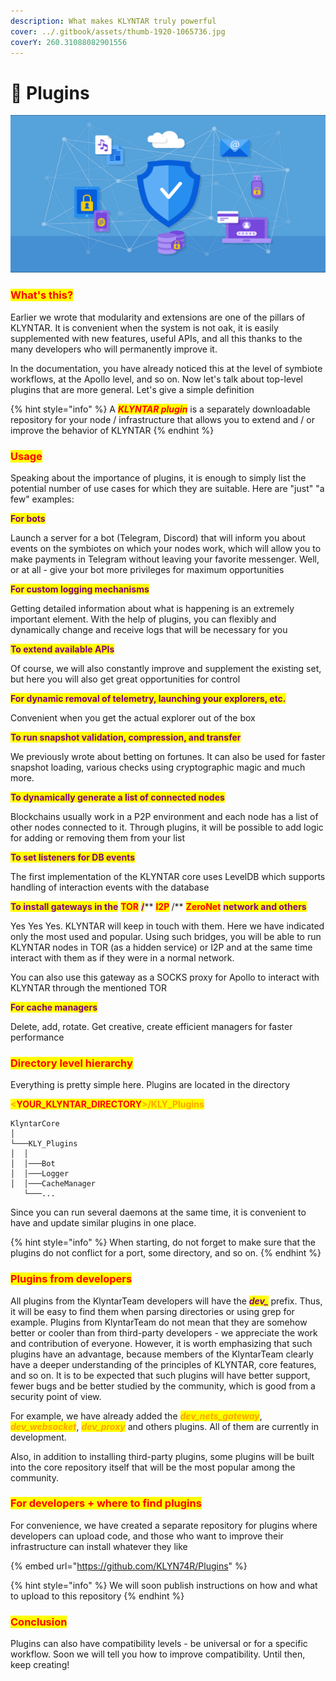 ```yaml
---
description: What makes KLYNTAR truly powerful
cover: ../.gitbook/assets/thumb-1920-1065736.jpg
coverY: 260.31088082901556
---
```


# 🔌 Plugins

![](<../.gitbook/assets/image (18) (1) (1) (1).png>)

### <mark style="color:red;">What's this?</mark>

Earlier we wrote that modularity and extensions are one of the pillars of KLYNTAR. It is convenient when the system is not oak, it is easily supplemented with new features, useful APIs, and all this thanks to the many developers who will permanently improve it.

In the documentation, you have already noticed this at the level of symbiote workflows, at the Apollo level, and so on. Now let's talk about top-level plugins that are more general. Let's give a simple definition

{% hint style="info" %}
A _<mark style="color:red;">**KLYNTAR plugin**</mark>_ is a separately downloadable repository for your node / infrastructure that allows you to extend and / or improve the behavior of KLYNTAR
{% endhint %}

### <mark style="color:red;">**Usage**</mark>

Speaking about the importance of plugins, it is enough to simply list the potential number of use cases for which they are suitable. Here are "just" "a few" examples:

<mark style="color:purple;">**For bots**</mark>

Launch a server for a bot (Telegram, Discord) that will inform you about events on the symbiotes on which your nodes work, which will allow you to make payments in Telegram without leaving your favorite messenger. Well, or at all - give your bot more privileges for maximum opportunities

<mark style="color:purple;">**For custom logging mechanisms**</mark>

Getting detailed information about what is happening is an extremely important element. With the help of plugins, you can flexibly and dynamically change and receive logs that will be necessary for you

<mark style="color:purple;">**To extend available APIs**</mark>

Of course, we will also constantly improve and supplement the existing set, but here you will also get great opportunities for control

<mark style="color:purple;">**For dynamic removal of telemetry, launching your explorers, etc.**</mark>

Convenient when you get the actual explorer out of the box

<mark style="color:purple;">**To run snapshot validation, compression, and transfer**</mark>

We previously wrote about betting on fortunes. It can also be used for faster snapshot loading, various checks using cryptographic magic and much more.

<mark style="color:purple;">**To dynamically generate a list of connected nodes**</mark>

Blockchains usually work in a P2P environment and each node has a list of other nodes connected to it. Through plugins, it will be possible to add logic for adding or removing them from your list

<mark style="color:purple;">**To set listeners for DB events**</mark>

The first implementation of the KLYNTAR core uses LevelDB which supports handling of interaction events with the database

<mark style="color:purple;">**To install gateways in the**</mark> <mark style="color:red;">**TOR**</mark> <mark style="color:purple;">**/**</mark>** **<mark style="color:red;">**I2P**</mark> <mark style="color:purple;">**/**</mark> <mark style="color:red;">**ZeroNet**</mark> <mark style="color:purple;">**network and others**</mark>

Yes Yes Yes. KLYNTAR will keep in touch with them. Here we have indicated only the most used and popular. Using such bridges, you will be able to run KLYNTAR nodes in TOR (as a hidden service) or I2P and at the same time interact with them as if they were in a normal network.

You can also use this gateway as a SOCKS proxy for Apollo to interact with KLYNTAR through the mentioned TOR

<mark style="color:purple;">**For cache managers**</mark>

Delete, add, rotate. Get creative, create efficient managers for faster performance

### <mark style="color:red;">Directory level hierarchy</mark>&#x20;

Everything is pretty simple here. Plugins are located in the directory

<mark style="color:orange;">**<**</mark><mark style="color:red;">**YOUR\_KLYNTAR\_DIRECTORY**</mark><mark style="color:orange;">**>/KLY\_Plugins**</mark>

```
KlyntarCore
│     
└───KLY_Plugins
│  │
│  │───Bot
│  │───Logger
│  │───CacheManager
   └───...
```

Since you can run several daemons at the same time, it is convenient to have and update similar plugins in one place.

{% hint style="info" %}
When starting, do not forget to make sure that the plugins do not conflict for a port, some directory, and so on.
{% endhint %}

### <mark style="color:red;">Plugins from developers</mark>

All plugins from the KlyntarTeam developers will have the _<mark style="color:purple;">**dev\_**</mark>_ prefix. Thus, it will be easy to find them when parsing directories or using grep for example. Plugins from KlyntarTeam do not mean that they are somehow better or cooler than from third-party developers - we appreciate the work and contribution of everyone. However, it is worth emphasizing that such plugins have an advantage, because members of the KlyntarTeam clearly have a deeper understanding of the principles of KLYNTAR, core features, and so on. It is to be expected that such plugins will have better support, fewer bugs and be better studied by the community, which is good from a security point of view.

For example, we have already added the _<mark style="color:orange;">**dev\_nets\_gateway**</mark>_, _<mark style="color:orange;">**dev\_websocket**</mark>_, _<mark style="color:orange;">**dev\_proxy**</mark>_ and others plugins. All of them are currently in development.

Also, in addition to installing third-party plugins, some plugins will be built into the core repository itself that will be the most popular among the community.

### <mark style="color:red;">For developers + where to find plugins</mark>

For convenience, we have created a separate repository for plugins where developers can upload code, and those who want to improve their infrastructure can install whatever they like

{% embed url="https://github.com/KLYN74R/Plugins" %}

{% hint style="info" %}
We will soon publish instructions on how and what to upload to this repository
{% endhint %}

### <mark style="color:red;">**Conclusion**</mark>

Plugins can also have compatibility levels - be universal or for a specific workflow. Soon we will tell you how to improve compatibility. Until then, keep creating!
